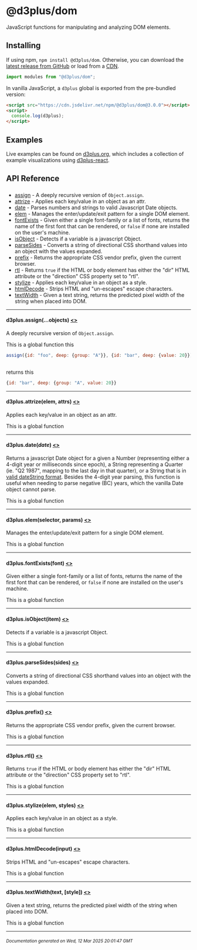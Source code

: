 # @d3plus/dom
  
JavaScript functions for manipulating and analyzing DOM elements.

## Installing

If using npm, `npm install @d3plus/dom`. Otherwise, you can download the [latest release from GitHub](https://github.com/d3plus/d3plus/releases/latest) or load from a [CDN](https://cdn.jsdelivr.net/npm/@d3plus/dom@3.0.0/+esm).

```js
import modules from "@d3plus/dom";
```

In vanilla JavaScript, a `d3plus` global is exported from the pre-bundled version:

```html
<script src="https://cdn.jsdelivr.net/npm/@d3plus/dom@3.0.0"></script>
<script>
  console.log(d3plus);
</script>
```

## Examples

Live examples can be found on [d3plus.org](https://d3plus.org/), which includes a collection of example visualizations using [d3plus-react](https://github.com/d3plus/d3plus-react/).

## API Reference

##### 
* [assign](#assign) - A deeply recursive version of `Object.assign`.
* [attrize](#attrize) - Applies each key/value in an object as an attr.
* [date](#date) - Parses numbers and strings to valid Javascript Date objects.
* [elem](#elem) - Manages the enter/update/exit pattern for a single DOM element.
* [fontExists](#fontExists) - Given either a single font-family or a list of fonts, returns the name of the first font that can be rendered, or `false` if none are installed on the user's machine.
* [isObject](#isObject) - Detects if a variable is a javascript Object.
* [parseSides](#parseSides) - Converts a string of directional CSS shorthand values into an object with the values expanded.
* [prefix](#prefix) - Returns the appropriate CSS vendor prefix, given the current browser.
* [rtl](#rtl) - Returns `true` if the HTML or body element has either the "dir" HTML attribute or the "direction" CSS property set to "rtl".
* [stylize](#stylize) - Applies each key/value in an object as a style.
* [htmlDecode](#htmlDecode) - Strips HTML and "un-escapes" escape characters.
* [textWidth](#textWidth) - Given a text string, returns the predicted pixel width of the string when placed into DOM.

---

<a name="assign"></a>
#### d3plus.**assign**(...objects) [<>](https://github.com/d3plus/d3plus/blob/main/packages/dom/src/assign.js#L14)

A deeply recursive version of `Object.assign`.


This is a global function
this

```js
assign({id: "foo", deep: {group: "A"}}, {id: "bar", deep: {value: 20}}));
    
```
returns this

```js
{id: "bar", deep: {group: "A", value: 20}}
```

---

<a name="attrize"></a>
#### d3plus.**attrize**(elem, attrs) [<>](https://github.com/d3plus/d3plus/blob/main/packages/dom/src/attrize.js#L1)

Applies each key/value in an object as an attr.


This is a global function

---

<a name="date"></a>
#### d3plus.**date**(*date*) [<>](https://github.com/d3plus/d3plus/blob/main/packages/dom/src/date.js#L1)

Returns a javascript Date object for a given a Number (representing either a 4-digit year or milliseconds since epoch), a String representing a Quarter (ie. "Q2 1987", mapping to the last day in that quarter), or a String that is in [valid dateString format](http://dygraphs.com/date-formats.html). Besides the 4-digit year parsing, this function is useful when needing to parse negative (BC) years, which the vanilla Date object cannot parse.


This is a global function

---

<a name="elem"></a>
#### d3plus.**elem**(selector, params) [<>](https://github.com/d3plus/d3plus/blob/main/packages/dom/src/elem.js#L6)

Manages the enter/update/exit pattern for a single DOM element.


This is a global function

---

<a name="fontExists"></a>
#### d3plus.**fontExists**(font) [<>](https://github.com/d3plus/d3plus/blob/main/packages/dom/src/fontExists.js#L10)

Given either a single font-family or a list of fonts, returns the name of the first font that can be rendered, or `false` if none are installed on the user's machine.


This is a global function

---

<a name="isObject"></a>
#### d3plus.**isObject**(item) [<>](https://github.com/d3plus/d3plus/blob/main/packages/dom/src/isObject.js#L1)

Detects if a variable is a javascript Object.


This is a global function

---

<a name="parseSides"></a>
#### d3plus.**parseSides**(sides) [<>](https://github.com/d3plus/d3plus/blob/main/packages/dom/src/parseSides.js#L1)

Converts a string of directional CSS shorthand values into an object with the values expanded.


This is a global function

---

<a name="prefix"></a>
#### d3plus.**prefix**() [<>](https://github.com/d3plus/d3plus/blob/main/packages/dom/src/prefix.js#L1)

Returns the appropriate CSS vendor prefix, given the current browser.


This is a global function

---

<a name="rtl"></a>
#### d3plus.**rtl**() [<>](https://github.com/d3plus/d3plus/blob/main/packages/dom/src/rtl.js#L3)

Returns `true` if the HTML or body element has either the "dir" HTML attribute or the "direction" CSS property set to "rtl".


This is a global function

---

<a name="stylize"></a>
#### d3plus.**stylize**(elem, styles) [<>](https://github.com/d3plus/d3plus/blob/main/packages/dom/src/stylize.js#L1)

Applies each key/value in an object as a style.


This is a global function

---

<a name="htmlDecode"></a>
#### d3plus.**htmlDecode**(input) [<>](https://github.com/d3plus/d3plus/blob/main/packages/dom/src/textWidth.js#L5)

Strips HTML and "un-escapes" escape characters.


This is a global function

---

<a name="textWidth"></a>
#### d3plus.**textWidth**(text, [style]) [<>](https://github.com/d3plus/d3plus/blob/main/packages/dom/src/textWidth.js#L12)

Given a text string, returns the predicted pixel width of the string when placed into DOM.


This is a global function

---


###### <sub>Documentation generated on Wed, 12 Mar 2025 20:01:47 GMT</sub>
